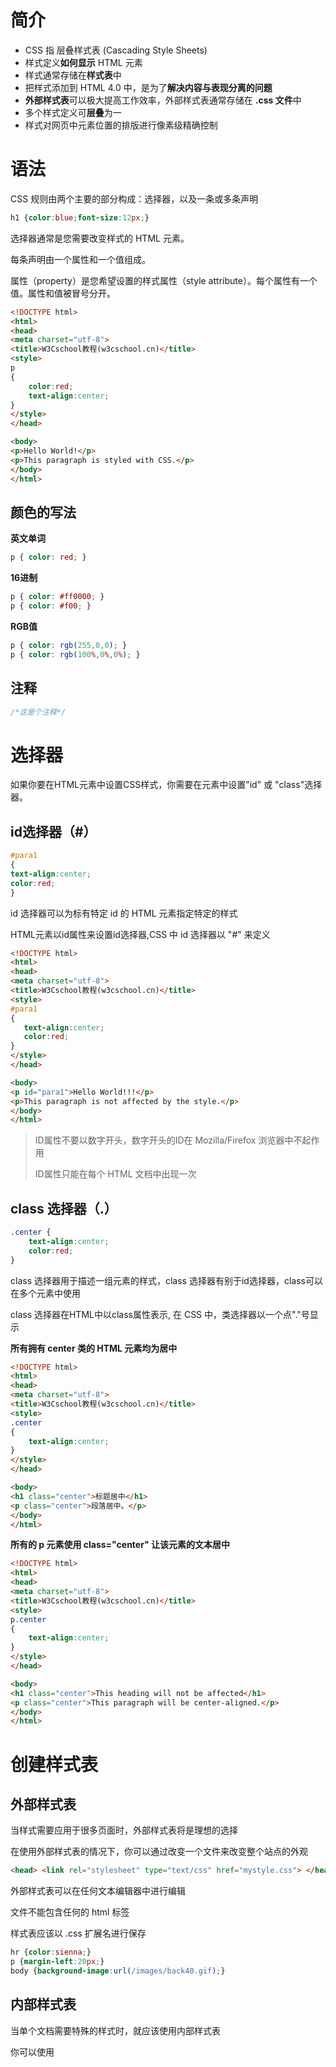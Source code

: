 # 简介

* CSS 指 层叠样式表 (Cascading Style Sheets)
* 样式定义**如何显示** HTML 元素
* 样式通常存储在**样式表**中
* 把样式添加到 HTML 4.0 中，是为了**解决内容与表现分离的问题**
* **外部样式表**可以极大提高工作效率，外部样式表通常存储在 **.css 文件**中
* 多个样式定义可**层叠**为一
* 样式对网页中元素位置的排版进行像素级精确控制

# 语法

CSS 规则由两个主要的部分构成：选择器，以及一条或多条声明

```css
h1 {color:blue;font-size:12px;}
```

选择器通常是您需要改变样式的 HTML 元素。

每条声明由一个属性和一个值组成。

属性（property）是您希望设置的样式属性（style attribute）。每个属性有一个值。属性和值被冒号分开。

```html
<!DOCTYPE html>
<html>
<head>
<meta charset="utf-8"> 
<title>W3Cschool教程(w3cschool.cn)</title> 
<style>
p
{
	color:red;
	text-align:center;
} 
</style>
</head>

<body>
<p>Hello World!</p>
<p>This paragraph is styled with CSS.</p>
</body>
</html>
```

## 颜色的写法

**英文单词**

```css
p { color: red; }
```

**16进制**

 ```css
p { color: #ff0000; }
p { color: #f00; }
 ```

**RGB值**

```css
p { color: rgb(255,0,0); } 
p { color: rgb(100%,0%,0%); }
```

## 注释

```css
/*这是个注释*/
```

# 选择器

如果你要在HTML元素中设置CSS样式，你需要在元素中设置"id" 或 "class"选择器。

## id选择器（#）

```css
#para1
{
text-align:center;
color:red;
}
```

id 选择器可以为标有特定 id 的 HTML 元素指定特定的样式

HTML元素以id属性来设置id选择器,CSS 中 id 选择器以 "#" 来定义

 ```html
<!DOCTYPE html>
<html>
<head>
<meta charset="utf-8"> 
<title>W3Cschool教程(w3cschool.cn)</title> 
<style>
#para1
{
	text-align:center;
	color:red;
} 
</style>
</head>

<body>
<p id="para1">Hello World!!!</p>
<p>This paragraph is not affected by the style.</p>
</body>
</html>
 ```

> ID属性不要以数字开头，数字开头的ID在 Mozilla/Firefox 浏览器中不起作用
>
> ID属性只能在每个 HTML 文档中出现一次

## class 选择器（.）

```css
.center {
    text-align:center;
    color:red;
}
```

class 选择器用于描述一组元素的样式，class 选择器有别于id选择器，class可以在多个元素中使用

class 选择器在HTML中以class属性表示, 在 CSS 中，类选择器以一个点"."号显示

**所有拥有 center 类的 HTML 元素均为居中**

```html
<!DOCTYPE html>
<html>
<head>
<meta charset="utf-8"> 
<title>W3Cschool教程(w3cschool.cn)</title> 
<style>
.center
{
	text-align:center;
}
</style>
</head>

<body>
<h1 class="center">标题居中</h1>
<p class="center">段落居中。</p> 
</body>
</html>
```

**所有的 p 元素使用 class="center" 让该元素的文本居中**

```html
<!DOCTYPE html>
<html>
<head>
<meta charset="utf-8"> 
<title>W3Cschool教程(w3cschool.cn)</title> 
<style>
p.center
{
	text-align:center;
}
</style>
</head>

<body>
<h1 class="center">This heading will not be affected</h1>
<p class="center">This paragraph will be center-aligned.</p> 
</body>
</html>
```

# 创建样式表

## 外部样式表

当样式需要应用于很多页面时，外部样式表将是理想的选择

在使用外部样式表的情况下，你可以通过改变一个文件来改变整个站点的外观

```html
<head> <link rel="stylesheet" type="text/css" href="mystyle.css"> </head>
```

外部样式表可以在任何文本编辑器中进行编辑

文件不能包含任何的 html 标签

样式表应该以 .css 扩展名进行保存

```css
hr {color:sienna;}           
p {margin-left:20px;}            
body {background-image:url(/images/back40.gif);} 
```

## 内部样式表

当单个文档需要特殊的样式时，就应该使用内部样式表

你可以使用 <style> 标签在文档头部定义内部样式表

```html
<head>
<style>
hr {color:sienna;}
p {margin-left:20px;}
body {background-image:url("images/back40.gif");}
</style>
</head>
```

## 内联样式

由于要将表现和内容混杂在一起，内联样式会损失掉样式表的许多优势，请慎用这种方法

例如当样式仅需要在一个元素上应用一次时，要使用内联样式，你需要在相关的标签内使用样式（style）属性，Style 属性可以包含任何 CSS 属性

```html
<p style="color:sienna;margin-left:20px">这是一个段落。</p>
```

# 背景（Backgrounds）

背景属性用于定义HTML元素的背景

- background-color 背景颜色
- background-image 背景图像
- background-repeat 设置背景图像是否及如何重复
- background-attachment 背景图像是否固定或者随着页面的其余部分滚动
- background-position 设置背景图像的起始位置

## 背景颜色（background-color）

background-color 属性定义了元素的背景颜色

```css
h1 {background-color:#6495ed;} 
p {background-color:#e0ffff;} 
div {background-color:#b0c4de;}
```

可以为所有元素设置背景色，包括 body 一直到 em 和 a 等行内元素

background-color 不能继承，其默认值是 transparent。如果一个元素没有指定背景色，那么背景就是透明的，这样其父元素的背景才可见

## 背景图像（backgrond-image）

background-image 属性描述了元素的背景图像

默认情况下，背景图像进行平铺重复显示，以覆盖整个元素实体

```css
body 
{
	background-image:url('http://img.w3cschool.cn/attachments/knowledge/201611/31824.png');
	background-color:#cccccc;
}
```

### 定位

```css
body 
{ 
background-image:url('img_tree.png'); 
background-repeat:no-repeat; 
background-position:right top; 
}
```

#### 关键字

| 单一关键字 | 等价的关键字                   |
| ---------- | ------------------------------ |
| center     | center center                  |
| top        | top center 或 center top       |
| bottom     | bottom center 或 center bottom |
| right      | right center 或 center right   |
| left       | left center 或 center left     |

#### 百分数值

```css
body        
  {        
   background-image:url('img_tree.png');        
   background-repeat:no-repeat;        
  background-position:66% 33%;        
}
```

#### 长度值

```css
body       
  {       
   background-image:url('img_tree.png');        
   background-repeat:no-repeat;        
  background-position:50px 100px;        
  }
```

### 重复模式

| 值        | 说明                                         |
| --------- | -------------------------------------------- |
| repeat    | 背景图像将向垂直和水平方向重复。这是默认     |
| repeat-x  | 只有水平位置会重复背景图像                   |
| repeat-y  | 只有垂直位置会重复背景图像                   |
| no-repeat | background-image不会重复                     |
| inherit   | 指定background-repea属性设置应该从父元素继承 |

## 简写属性

```css
body {background:#ffffff url('img_tree.png') no-repeat right top;}
```

#  文本（Text）

## 颜色（color）

颜色属性被用来设置文字的颜色

```html
<!DOCTYPE html>
<html>
<head>
<meta charset="utf-8"> 
<title>W3Cschool教程(w3cschool.cn)</title> 
<style>
body {color:red;}
h1 {color:#00ff00;}
p.ex {color:rgb(0,0,255);}
</style>
</head>

<body>
<h1>This is heading 1</h1>
<p>This is an ordinary paragraph. Notice that this text is red. The default text-color for a page is defined in the body selector.</p>
<p class="ex">This is a paragraph with class="ex". This text is blue.</p>
</body>
</html>
```

## 对齐方式（text-align）

文本排列属性是用来设置文本的水平对齐方式

文本可居中或对齐到左或右,两端对齐

当text-align设置为"justify"，每一行被展开为宽度相等，左，右外边距是对齐（如杂志和报纸）

```html
<!DOCTYPE html>
<html>
<head>
<meta charset="utf-8"> 
<title>W3Cschool教程(w3cschool.cn)</title> 
<style>
h1{text-align:center}
p.date{text-align:right}
p.main{text-align:justify}
</style>
</head>

<body>
<h1>CSS text-align 实例</h1>
<p class="date">2015 年 3 月 14 号</p>
<p class="main">“当我年轻的时候，我梦想改变这个世界;当我成熟以后，我发现我不能够改变这个世界，我将目光缩短了些，决定只改变我的国家;当我进入暮年以后，我发现我不能够改变我们的国家，我的最后愿望仅仅是改变一下我的家庭，但是，这也不可能。当我现在躺在床上，行将就木时，我突然意识到：如果一开始我仅仅去改变我自己，然后，我可能改变我的家庭;在家人的帮助和鼓励下，我可能为国家做一些事情;然后，谁知道呢?我甚至可能改变这个世界。”</p>
<p><b>注意：</b> 重置浏览器窗口大小查看 "justify" 是如何工作的。</p>
</body>

</html>
```

## 修饰（text-decoration）

text-decoration 属性用来设置或删除文本的装饰

从设计的角度看 text-decoration属性主要是用来删除链接的下划线

```html
<!DOCTYPE html>
<html>
<head>
<meta charset="utf-8"> 
<title>W3Cschool教程(w3cschool.cn)</title> 
<style>
h1 {text-decoration:overline;}
h2 {text-decoration:line-through;}
h3 {text-decoration:underline;}
a {text-decoration:none;}
</style>
</head>

<body>
<h1>This is heading 1</h1>
<h2>This is heading 2</h2>
<h3>This is heading 3</h3>
<p>Link to: <a href="http://www.w3cschool.cn">w3cschool.cn</a></p>
</body>

</html>
```

## 转换（text-transform）

文本转换属性是用来指定在一个文本中的大写和小写字母

可用于所有字句变成大写或小写字母，或每个单词的首字母大写

```html
<!DOCTYPE html>
<html>
<head>
<meta charset="utf-8"> 
<title>W3Cschool教程(w3cschool.cn)</title> 
<style>
p.uppercase {text-transform:uppercase;}
p.lowercase {text-transform:lowercase;}
p.capitalize {text-transform:capitalize;}
</style>
</head>

<body>
<p class="uppercase">This is some text.</p>
<p class="lowercase">This is some text.</p>
<p class="capitalize">This is some text.</p>
</body>
</html>
```

## 缩进（text-indent）

文本缩进属性是用来指定文本的第一行的缩进

```html
<!DOCTYPE html>
<html>
<head>
<meta charset="utf-8"> 
<title>W3Cschool教程(w3cschool.cn)</title> 
<style>
p {text-indent:50px;}
</style>
</head>
<body>

<p>In my younger and more vulnerable years my father gave me some advice that I've been turning over in my mind ever since. 'Whenever you feel like criticizing anyone,' he told me, 'just remember that all the people in this world haven't had the advantages that you've had.'</p>

</body>
</html>
```

## 间隔（word-spacing）

word-spacing 属性可以改变字（单词）之间的标准间隔。其默认值 normal 与设置值为 0 是一样的

```html
<!DOCTYPE html>
<html>
<head>
<meta charset="utf-8"> 
<title>W3Cschool教程(w3cschool.cn)</title> 
<style>
p
{ 
	word-spacing:30px;
}
</style>
</head>
<body>

<p>
This is some text. This is some text.
</p>

</body>
</html>
```

## 所有css文本属性

| 属性                                                         | 描述                     |
| ------------------------------------------------------------ | ------------------------ |
| [color](https://www.w3cschool.cn/cssref/pr-text-color.html)  | 设置文本颜色             |
| [direction](https://www.w3cschool.cn/cssref/pr-text-direction.html) | 设置文本方向             |
| [letter-spacing](https://www.w3cschool.cn/cssref/pr-text-letter-spacing.html) | 设置字符间距             |
| [line-height](https://www.w3cschool.cn/cssref/pr-dim-line-height.html) | 设置行高                 |
| [text-align](https://www.w3cschool.cn/cssref/pr-text-text-align.html) | 对齐元素中的文本         |
| [text-decoration](https://www.w3cschool.cn/cssref/pr-text-text-decoration.html) | 向文本添加修饰           |
| [text-indent](https://www.w3cschool.cn/cssref/pr-text-text-indent.html) | 缩进元素中文本的首行     |
| [text-shadow](https://www.w3cschool.cn/cssref/css3-pr-text-shadow.html) | 设置文本阴影             |
| [text-transform](https://www.w3cschool.cn/cssref/pr-text-text-transform.html) | 控制元素中的字母         |
| [unicode-bidi](https://www.w3cschool.cn/cssref/pr-text-unicode-bidi.html) | 设置或返回文本是否被重写 |
| [vertical-align](https://www.w3cschool.cn/cssref/pr-pos-vertical-align.html) | 设置元素的垂直对齐       |
| [white-space](https://www.w3cschool.cn/cssref/pr-text-white-space.html) | 设置元素中空白的处理方式 |
| [word-spacing](https://www.w3cschool.cn/cssref/pr-text-word-spacing.html) | 设置字间距               |

# 字体（fonts）

CSS字体属性定义字体，加粗，大小，文字样式

## 字型

在CSS中，有两种类型的字体系列名称：

- **通用字体系列** - 拥有相似外观的字体系统组合（如 "Serif" 或 "Monospace"）
- **特定字体系列** - 一个特定的字体系列（如 "Times" 或 "Courier"）

## 字体系列（font-family）

font-family 属性设置文本的字体系列

font-family 属性应该设置几个字体名称作为一种"后备"机制，如果浏览器不支持第一种字体，他将尝试下一种字体

如果字体系列的名称超过一个字，它必须用引号，如Font Family："宋体"

```html
<!DOCTYPE html>
<html>
<head>
<meta charset="utf-8"> 
<title>W3Cschool教程(w3cschool.cn)</title>
<style>
p.serif{font-family:"Times New Roman",Times,serif;}
p.sansserif{font-family:Arial,Helvetica,sans-serif;}
</style>
</head>

<body>
<h1>CSS font-family</h1>
<p class="serif">这一段的字体是 Times New Roman 。</p>
<p class="sansserif">这一段的字体是 Arial 。</p>

</body>
</html>
```

## 样式（font-style）

主要是用于指定斜体文字的字体样式属性

这个属性有三个值：

- 正常 - 正常显示文本
- 斜体 - 以斜体字显示的文字
- 倾斜的文字 - 文字向一边倾斜（和斜体非常类似，但不太支持）

```html
<!DOCTYPE html>
<html>
<head>
<meta charset="utf-8"> 
<title>W3Cschool教程(w3cschool.cn)</title>
<style>
p.normal {font-style:normal;}
p.italic {font-style:italic;}
p.oblique {font-style:oblique;}
</style>
</head>

<body>
<p class="normal">This is a paragraph, normal.</p>
<p class="italic">This is a paragraph, italic.</p>
<p class="oblique">This is a paragraph, oblique.</p>
</body>

</html>
```

## 字体大小（font-size）

font-size 属性设置文本的大小

绝对大小：

- 设置一个指定大小的文本
- 不允许用户在所有浏览器中改变文本大小
- 确定了输出的物理尺寸时绝对大小很有用

相对大小：

- 相对于周围的元素来设置大小
- 允许用户在浏览器中改变文字大小

### 设置字体大小像素

```css
h1 {font-size:40px;} 
h2 {font-size:30px;} 
p {font-size:14px;}
```

### 用em设置字体大小

为了避免Internet Explorer 中无法调整文本的问题，许多开发者使用 em 单位代替像素

1em和当前字体大小相等。在浏览器中默认的文字大小是16px

```css
h1 {font-size:2.5em;} /* 40px/16=2.5em */ 
h2 {font-size:1.875em;} /* 30px/16=1.875em */ 
p {font-size:0.875em;} /* 14px/16=0.875em */
```

### 使用百分比和em组合

在所有浏览器的解决方案中，设置 <body>元素的默认字体大小的是百分比

```css
body {font-size:100%;} 
h1 {font-size:2.5em;} 
h2 {font-size:1.875em;} 
p {font-size:0.875em;}
```

## 所有css字体属性

| Property                                                     | 描述                               |
| ------------------------------------------------------------ | ---------------------------------- |
| [font](https://www.w3cschool.cn/cssref/pr-font-font.html)    | 在一个声明中设置所有的字体属性     |
| [font-family](https://www.w3cschool.cn/cssref/pr-font-font-family.html) | 指定文本的字体系列                 |
| [font-size](https://www.w3cschool.cn/cssref/pr-font-font-size.html) | 指定文本的字体大小                 |
| [font-style](https://www.w3cschool.cn/cssref/pr-font-font-style.html) | 指定文本的字体样式                 |
| [font-variant](https://www.w3cschool.cn/cssref/pr-font-font-variant.html) | 以小型大写字体或者正常字体显示文本 |
| [font-weight](https://www.w3cschool.cn/cssref/pr-font-weight.html) | 指定字体的粗细。                   |

# 链接（link）

## 链接样式

链接的样式，可以用任何CSS属性（如颜色，字体，背景等）

特别的链接，可以有不同的样式，这取决于他们是什么状态

这四个链接状态是：

- a:link - 正常，未访问过的链接
- a:visited - 用户已访问过的链接
- a:hover - 当用户鼠标放在链接上时
- a:active - 链接被点击的那一刻

```html
<!DOCTYPE html>
<html>
<head>
<meta charset="utf-8"> 
<title>W3Cschool教程(w3cschool.cn)</title> 
<style>
a:link {color:#FF0000;}    /* unvisited link */
a:visited {color:#00FF00;} /* visited link */
a:hover {color:#FF00FF;}   /* mouse over link */
a:active {color:#0000FF;}  /* selected link */
</style>
</head>

<body>
<p><b><a href="/css/" target="_blank">这是一个链接</a></b></p>
<p><b>注意：</b> a:hover 必须在 a:link 和 a:visited 之后，需要严格按顺序才能看到效果。</p>
<p><b>注意：</b> a:active 必须在 a:hover 之后。</p>
</body>
</html>
```

## 文本修饰（text-decoration）

```css
a:link {text-decoration:none;} 
a:visited {text-decoration:none;} 
a:hover {text-decoration:underline;} 
a:active {text-decoration:underline;}
```

##  背景颜色

背景颜色属性指定链接背景色

```css
a:link {background-color:#B2FF99;} 
a:visited {background-color:#FFFF85;} 
a:hover {background-color:#FF704D;} 
a:active {background-color:#FF704D;}
```

# 列表样式

CSS列表属性作用如下：

- 设置不同的列表项标记为有序列表（数字或字母）
- 设置不同的列表项标记为无序列表 （小黑点、小方框等）
- 设置列表项标记为图像

## 列表项标记（list-style-type）

```html
<!DOCTYPE html>
<html>
<head>
<meta charset="utf-8"> 
<title>W3Cschool教程(w3cschool.cn)</title> 
<style>
ul.a {list-style-type:circle;}
ul.b {list-style-type:square;}
ol.c {list-style-type:upper-roman;}
ol.d {list-style-type:lower-alpha;}
</style>
</head>

<body>
<p>无序列表实例:</p>

<ul class="a">
  <li>Coffee</li>
  <li>Tea</li>
  <li>Coca Cola</li>
</ul>

<ul class="b">
  <li>Coffee</li>
  <li>Tea</li>
  <li>Coca Cola</li>
</ul>

<p>有序列表实例:</p>

<ol class="c">
  <li>Coffee</li>
  <li>Tea</li>
  <li>Coca Cola</li>
</ol>

<ol class="d">
  <li>Coffee</li>
  <li>Tea</li>
  <li>Coca Cola</li>
</ol>

</body>
</html>
```

下列是对list-style-type属性的常见属性值的描述：

- none：不使用项目符号
- disc：实心圆
- circle：空心圆
- square：实心方块
- demical：阿拉伯数字 
- lower-alpha：小写英文字母 
- upper-alpha：大写英文字母 
- lower-roman：小写罗马数字 
- upper-roman：大写罗马数字

## 列表项标记的图像

要指定列表项标记的图像，使用列表样式图像属性：

```css
ul
{
list-style-image: url('sqpurple.gif');
}
```

## 缩写

在单个属性中可以指定所有的列表属性，这就是所谓的缩写属性

```css
ul
{
list-style: square url("sqpurple.gif");
}
```

如果使用缩写属性值的顺序是：

- list-style-type
- list-style-position 
- list-style-image

## 所有css列表属性

| 属性                                                         | 描述                                               |
| ------------------------------------------------------------ | -------------------------------------------------- |
| [list-style](https://www.w3cschool.cn/cssref/pr-list-style.html) | 简写属性。用于把所有用于列表的属性设置于一个声明中 |
| [list-style-image](https://www.w3cschool.cn/cssref/pr-list-style-image.html) | 将图象设置为列表项标志。                           |
| [list-style-position](https://www.w3cschool.cn/cssref/pr-list-style-position.html) | 设置列表中列表项标志的位置。                       |
| [list-style-type](https://www.w3cschool.cn/cssref/pr-list-style-type.html) | 设置列表项标志的类型。                             |

# 表格（table）

使用css提升html表格的外关

## 边框（border）

```css
table, th, td 
{ 
border: 1px solid black; 
}
```

在上面的例子中的表格有双边框。这是因为表和th/ td元素有独立的边界

为了显示一个表的单个边框，使用 border-collapse属性

## 折叠边框（border-collapse）

```css
table 
{ 
border-collapse:collapse; 
} 
table,th, td 
{ 
border: 1px solid black; 
}
```

## 宽度和高度（width，height）

 ```css
table 
{ 
width:100%; 
} 
th 
{ 
height:50px; 
}
 ```

## 文字对齐（text-align，vertical-align）

表格中的文本对齐和垂直对齐属性

text-align属性设置水平对齐方式，像左，右，或中心：

```css
td 
{ 
text-align:right; 
}
```

垂直对齐属性设置垂直对齐，比如顶部，底部或中间：

```css
td 
{ 
height:50px; 
vertical-align:bottom; 
}
```

## 填充

如果在表的内容中控制空格之间的边框，应使用td和th元素的填充属性

 ```css
td 
{ 
padding:15px; 
}
 ```

## 颜色

下面的例子指定边框的颜色，和th元素的文本和背景颜色

 ```css
table, td, th 
{ 
border:1px solid green; 
} 
th 
{ 
background-color:green; 
color:white; 
}
 ```

# 盒子模型

CSS盒模型本质上是一个盒子，封装周围的HTML元素，它包括：边距，边框，填充，和实际内容

![](https://www.w3cschool.cn/statics/images/course/box-model.gif)

不同部分的说明：

- **Margin（外边距）** - 清除边框区域。Margin没有背景颜色，它是完全透明
- **Border（边框）** - 边框周围的填充和内容。边框是受到盒子的背景颜色影响
- **Padding（内边距）** - 清除内容周围的区域。会受到框中填充的背景颜色影响
- **Content（内容）** - 盒子的内容，显示文本和图像

在盒模型中，外边距可以是负值，而且在很多情况下都要使用负值的外边距

# 边框（border）

CSS 边框 (border) 可以是围绕元素内容和内边距的一条或多条线，对于这些线条，您可以自定义它们的样式、宽度以及颜色

## 样式（border-style）

```html
<!DOCTYPE html>
<html>
<head>
<meta charset="utf-8"> 
<title>W3Cschool教程(w3cschool.cn)</title> 
<style>
//默认无边框
p.none {border-style:none;}
//定义一个点线框
p.dotted {border-style:dotted;}
//定义一个虚线框
p.dashed {border-style:dashed;}
//定义实线边界
p.solid {border-style:solid;}
//定义两个边界。 两个边界的宽度和border-width的值相同
p.double {border-style:double;}
//定义3D沟槽边界。效果取决于边界的颜色值
p.groove {border-style:groove;}
//定义3D脊边界。效果取决于边界的颜色值
p.ridge {border-style:ridge;}
//定义一个3D的嵌入边框。效果取决于边界的颜色值
p.inset {border-style:inset;}
//定义一个3D突出边框。 效果取决于边界的颜色值
p.outset {border-style:outset;}
//隐藏边框
p.hidden {border-style:hidden;}
</style>
</head>

<body>
<p class="none">No border.</p>
<p class="dotted">A dotted border.</p>
<p class="dashed">A dashed border.</p>
<p class="solid">A solid border.</p>
<p class="double">A double border.</p>
<p class="groove">A groove border.</p>
<p class="ridge">A ridge border.</p>
<p class="inset">An inset border.</p>
<p class="outset">An outset border.</p>
<p class="hidden">A hidden border.</p>
</body>

</html>
```

## 宽度（border-width）

为边框指定宽度有两种方法：可以指定长度值，比如 2px 或 0.1em；或者使用 3 个关键字之一，它们分别是 thin 、medium（默认值） 和 thick

## 颜色（border-color）

border-color属性用于设置边框的颜色，它一次可以接受最多 4 个颜色值

您还可以设置边框的颜色为"transparent"

border-color单独使用是不起作用的，必须得先使用border-style来设置边框样式

## 单独设置各边的样式

```css
p 
{ 
border-top-style:dotted; 
border-right-style:solid; 
border-bottom-style:dotted; 
border-left-style:solid; 
}
```

## css边框全部属性

| 属性                                                         | 描述                                                         |
| ------------------------------------------------------------ | ------------------------------------------------------------ |
| [border](https://www.w3cschool.cn/cssref/pr-border.html)     | 简写属性，用于把针对四个边的属性设置在一个声明。             |
| [border-style](https://www.w3cschool.cn/cssref/pr-border-style.html) | 用于设置元素所有边框的样式，或者单独地为各边设置边框样式。   |
| [border-width](https://www.w3cschool.cn/cssref/pr-border-width.html) | 简写属性，用于为元素的所有边框设置宽度，或者单独地为各边边框设置宽度。 |
| [border-color](https://www.w3cschool.cn/cssref/pr-border-color.html) | 简写属性，设置元素的所有边框中可见部分的颜色，或为 4 个边分别设置颜色。 |
| [border-bottom](https://www.w3cschool.cn/cssref/pr-border-bottom.html) | 简写属性，用于把下边框的所有属性设置到一个声明中。           |
| [border-bottom-color](https://www.w3cschool.cn/cssref/pr-border-bottom-color.html) | 设置元素的下边框的颜色。                                     |
| [border-bottom-style](https://www.w3cschool.cn/cssref/pr-border-bottom-style.html) | 设置元素的下边框的样式。                                     |
| [border-bottom-width](https://www.w3cschool.cn/cssref/pr-border-bottom-width.html) | 设置元素的下边框的宽度。                                     |
| [border-left](https://www.w3cschool.cn/cssref/pr-border-left.html) | 简写属性，用于把左边框的所有属性设置到一个声明中。           |
| [border-left-color](https://www.w3cschool.cn/cssref/pr-border-left-color.html) | 设置元素的左边框的颜色。                                     |
| [border-left-style](https://www.w3cschool.cn/cssref/pr-border-left-style.html) | 设置元素的左边框的样式。                                     |
| [border-left-width](https://www.w3cschool.cn/cssref/pr-border-left-width.html) | 设置元素的左边框的宽度。                                     |
| [border-right](https://www.w3cschool.cn/cssref/pr-border-right.html) | 简写属性，用于把右边框的所有属性设置到一个声明中。           |
| [border-right-color](https://www.w3cschool.cn/cssref/pr-border-right-color.html) | 设置元素的右边框的颜色。                                     |
| [border-right-style](https://www.w3cschool.cn/cssref/pr-border-right-style.html) | 设置元素的右边框的样式。                                     |
| [border-right-width](https://www.w3cschool.cn/cssref/pr-border-right-width.html) | 设置元素的右边框的宽度。                                     |
| [border-top](https://www.w3cschool.cn/cssref/pr-border-top.html) | 简写属性，用于把上边框的所有属性设置到一个声明中。           |
| [border-top-color](https://www.w3cschool.cn/cssref/pr-border-top-color.html) | 设置元素的上边框的颜色。                                     |
| [border-top-style](https://www.w3cschool.cn/cssref/pr-border-top-style.html) | 设置元素的上边框的样式。                                     |
| [border-top-width](https://www.w3cschool.cn/cssref/pr-border-top-width.html) | 设置元素的上边框的宽度。                                     |

# 轮廓（outline）

轮廓（outline）是绘制于元素周围的一条线，位于边框边缘的外围，可起到突出元素的作用

轮廓（outline）属性指定了样式，颜色和外边框的宽度

轮廓（outline）属性的位置让它不像边框那样参与到文档流中，因此轮廓出现或消失时不会影响文档流，即不会导致文档的重新显示

![](https://www.w3cschool.cn/statics/images/course/box_outline.gif)

## 轮廓属性

| 属性                                                         | 说明                             | 值                                                       | CSS  |
| ------------------------------------------------------------ | -------------------------------- | -------------------------------------------------------- | ---- |
| [outline](https://www.w3cschool.cn/cssref/pr-outline.html)   | 在一个声明中设置所有的外边框属性 | *outline-coloroutline-styleoutline-width*inherit         | 2    |
| [outline-color](https://www.w3cschool.cn/cssref/pr-outline-color.html) | 设置外边框的颜色                 | *color-namehex-numberrgb-number*invertinherit            | 2    |
| [outline-style](https://www.w3cschool.cn/cssref/pr-outline-style.html) | 设置外边框的样式                 | nonedotteddashedsoliddoublegrooveridgeinsetoutsetinherit | 2    |
| [outline-width](https://www.w3cschool.cn/cssref/pr-outline-width.html) | 设置外边框的宽度                 | thinmediumthick*length*inherit                           |      |

# 外边距（margin）

CSS Margin(外边距)属性定义元素周围的空间

CSS Margin属性接受任何长度单位、百分数值甚至负值

margin可以单独改变元素的上，下，左，右边距。也可以一次改变所有的属性

| 值       | 说明                                       |
| -------- | ------------------------------------------ |
| auto     | 设置浏览器边距。这样做的结果会依赖于浏览器 |
| *length* | 定义一个固定的margin（使用像素，pt，em等） |
| *%*      | 定义一个使用百分比的边距                   |

# 内边距（padding）

CSS Padding（填充）属性定义元素边框与元素内容之间的空间

## 可能的值

| 值     | 说明                                |
| ------ | ----------------------------------- |
| length | 定义一个固定的填充(像素, pt, em,等) |
| %      | 使用百分比值定义一个填充            |

CSS padding 属性可以使用长度值或百分比值，但与 margin 属性不同，它不允许使用负值

## 内边距的百分比数值

CSS padding 属性的百分比数值是相对于其父元素的 width 计算的，如果改变了父元素的 width，则它们也会改变

```css
p {padding: 20%;}
```

**注意：**上下内边距与左右内边距一致，即上下内边距的百分数会相对于父元素宽度设置，而不是相对于高度

## 填充所有属性

| 属性                                                         | 说明                                       |
| ------------------------------------------------------------ | ------------------------------------------ |
| [padding](https://www.w3cschool.cn/cssref/pr-padding.html)   | 使用缩写属性设置在一个声明中的所有填充属性 |
| [padding-bottom](https://www.w3cschool.cn/cssref/pr-padding-bottom.html) | 设置元素的底部填充                         |
| [padding-left](https://www.w3cschool.cn/cssref/pr-padding-left.html) | 设置元素的左部填充                         |
| [padding-right](https://www.w3cschool.cn/cssref/pr-padding-right.html) | 设置元素的右部填充                         |
| [padding-top](https://www.w3cschool.cn/cssref/pr-padding-top.html) | 设置元素的顶部填充                         |

# 分组和嵌套选择器

CSS 分组可以将具有相同样式的选择器进行分组，减少代码量

CSS 嵌套适用于选择器内部的选择器的样式

## 分组选择器（grouping selectors）

在样式表中有很多具有相同样式的元素

```css
h1
{
color:green;
}
h2
{
color:green;
}
p
{
color:green;
}
```

为了尽量减少代码，你可以使用分组选择器

每个选择器用逗号分隔

```css
h1,h2,p 
{ 
color:green; 
}
```

## 嵌套选择器

它可能适用于选择器内部的选择器的样式

```html
<!DOCTYPE html>
<html>
<head>
<meta charset="utf-8"> 
<title>W3Cschool教程(w3cschool.cn)</title> 
<style>
p
{
	color:blue;
	text-align:center;
}
.marked
{
	background-color:red;
}
.marked p
{
	color:white;
}
</style>
</head>

<body>
<p>This paragraph has blue text, and is center aligned.</p>
<div class="marked">
<p>This paragraph has not blue text.</p>
</div>
<p>p elements inside a "marked" classed element keeps the alignment style, but has a different text color.</p>
</body>
</html>
```

# 尺寸（dimension）

CSS 尺寸 (Dimension) 属性允许你控制元素的高度和宽度。同样，它允许你增加行间距

| 属性                                                         | 描述                 |
| ------------------------------------------------------------ | -------------------- |
| [height](https://www.w3cschool.cn/cssref/pr-dim-height.html) | 设置元素的高度。     |
| [line-height](https://www.w3cschool.cn/cssref/pr-dim-line-height.html) | 设置行高。           |
| [max-height](https://www.w3cschool.cn/cssref/pr-dim-max-height.html) | 设置元素的最大高度。 |
| [max-width](https://www.w3cschool.cn/cssref/pr-dim-max-width.html) | 设置元素的最大宽度。 |
| [min-height](https://www.w3cschool.cn/cssref/pr-dim-min-height.html) | 设置元素的最小高度。 |
| [min-width](https://www.w3cschool.cn/cssref/pr-dim-min-width.html) | 设置元素的最小宽度。 |
| [width](https://www.w3cschool.cn/cssref/pr-dim-width.html)   | 设置元素的宽度。     |

# 显示（display）和可见性（visibility）

display 属性和 visibility属性都可以用来隐藏某个元素，但是这两个属性有不同的定义

## 隐藏元素 display：none或visibility：hidden

隐藏一个元素可以通过把display属性设置为"none"，或把visibility属性设置为"hidden"

visibility:hidden可以隐藏某个元素，但隐藏的元素仍需占用与未隐藏之前一样的空间。也就是说，该元素虽然被隐藏了，但仍然会影响布局

```css
h1.hidden {visibility:hidden;}
```

display:none可以隐藏某个元素，且隐藏的元素不会占用任何空间。也就是说，该元素不但被隐藏了，而且该元素原本占用的空间也会从页面布局中消失

```css
h1.hidden {display:none;}
```

# 定位（positioning）

CSS定位属性允许你为一个元素定位。它也可以将一个元素放在另一个元素后面，并指定一个元素的内容太大时，应该发生什么

元素可以使用的顶部，底部，左侧和右侧属性定位。然而，这些属性无法工作，除非是先设定position属性。他们也有不同的工作方式，这取决于定位方法

## static 定位

HTML元素的默认值，即没有定位，元素出现在正常的流中

静态定位的元素不会受到top, bottom, left, right影响

## fixed 定位

元素的位置相对于浏览器窗口是固定位置

即使窗口是滚动的它也不会移动

```css
p.pos_fixed 
{ 
position:fixed; 
top:30px; 
right:5px; 
}
```

## relative 定位

相对定位元素的定位是相对其正常位置

```css
h2.pos_left 
{ 
position:relative; 
left:-20px; 
} 
h2.pos_right 
{ 
position:relative; 
left:20px; 
}
```

相对定位元素经常被用来作为绝对定位元素的容器块

## absolute 定位

绝对定位的元素的位置相对于最近的已定位父元素，如果元素没有已定位的父元素，那么它的位置相对于<html>

```css
h2 
{ 
position:absolute; 
left:100px; 
top:150px; 
}
```

## 重叠的元素

元素的定位与文档流无关，所以它们可以覆盖页面上的其它元素

z-index属性指定了一个元素的堆叠顺序（哪个元素应该放在前面，或后面）

一个元素可以有正数或负数的堆叠顺序

```css
img 
{ 
position:absolute; 
left:0px; 
top:0px; 
z-index:-1; 
}
```

## 定位所有属性

| 属性                                                         | 说明                                                         | 值                                                           | CSS  |
| ------------------------------------------------------------ | ------------------------------------------------------------ | ------------------------------------------------------------ | ---- |
| [bottom](https://www.w3cschool.cn/cssref/pr-pos-bottom.html) | 定义了定位元素下外边距边界与其包含块下边界之间的偏移。       | auto *length%*inherit                                        | 2    |
| [clip](https://www.w3cschool.cn/cssref/pr-pos-clip.html)     | 剪辑一个绝对定位的元素                                       | *shape*auto inherit                                          | 2    |
| [cursor](https://www.w3cschool.cn/cssref/pr-class-cursor.html) | 显示光标移动到指定的类型                                     | *url*auto crosshair default pointer move e-resize ne-resize nw-resize n-resize se-resize sw-resize s-resize w-resize text wait help | 2    |
| [left](https://www.w3cschool.cn/cssref/pr-pos-left.html)     | 定义了定位元素左外边距边界与其包含块左边界之间的偏移。       | auto *length%*inherit                                        | 2    |
| [overflow](https://www.w3cschool.cn/cssref/pr-pos-overflow.html) | 设置当元素的内容溢出其区域时发生的事情。                     | auto hidden scroll visible inherit                           | 2    |
| [position](https://www.w3cschool.cn/cssref/pr-class-position.html) | 指定元素的定位类型                                           | absolute fixed relative static inherit                       | 2    |
| [right](https://www.w3cschool.cn/cssref/pr-pos-right.html)   | 定义了定位元素右外边距边界与其包含块右边界之间的偏移。       | auto *length%*inherit                                        | 2    |
| [top](https://www.w3cschool.cn/cssref/pr-pos-top.html)       | 定义了一个定位元素的上外边距边界与其包含块上边界之间的偏移。 | auto *length%*inherit                                        | 2    |
| [z-index](https://www.w3cschool.cn/cssref/pr-pos-z-index.html) | 设置元素的堆叠顺序                                           | *number*auto inherit                                         | 2    |

# 浮动（float）

CSS 的 Float（浮动），会使元素向左或向右移动，其周围的元素也会重新排列

Float（浮动），往往是用于图像，但它在布局时一样非常有用

## 元素怎样浮动

元素的水平方向浮动，意味着元素只能左右移动而不能上下移动

浮动元素之后的元素将围绕它

浮动元素之前的元素将不会受到影响

```html
<!DOCTYPE html>
<html>
<head>
<meta charset="utf-8"> 
<title>W3Cschool(w3cschool.cn)</title>
<style>
img 
{
	float:left;
}
</style>
</head>

<body>
<p>在下面的段落中，我们添加了一个 <b>float:left</b> 的图片。导致图片将会浮动在段落的左边。</p>
<p>
<img src="/attachments/cover/cover_css.png" width="95" height="84" />
这是一些文本。这是一些文本。这是一些文本。
这是一些文本。这是一些文本。这是一些文本。
这是一些文本。这是一些文本。这是一些文本。
这是一些文本。这是一些文本。这是一些文本。
这是一些文本。这是一些文本。这是一些文本。
这是一些文本。这是一些文本。这是一些文本。
这是一些文本。这是一些文本。这是一些文本。
这是一些文本。这是一些文本。这是一些文本。
这是一些文本。这是一些文本。这是一些文本。
这是一些文本。这是一些文本。这是一些文本。
</p>
</body>

</html>
```

##  彼此相邻的浮动元素

如果你把几个浮动的元素放到一起，如果有空间的话，它们将彼此相邻

```html
<!DOCTYPE html>
<html>
<head>
<meta charset="utf-8"> 
<title>W3Cschool教程(w3cschool.cn)</title> 
<style>
.thumbnail 
{
	float:left;
	width:110px;
	height:90px;
	margin:5px;
}
</style>
</head>

<body>
<h3>图片库</h3>
<p>试着调整窗口,看看当图片没有足够的空间会发生什么。</p>
<img class="thumbnail" src="/statics/images/course/klematis_small.jpg" width="107" height="90">
<img class="thumbnail" src="/statics/images/course/klematis2_small.jpg" width="107" height="80">
<img class="thumbnail" src="/statics/images/course/klematis3_small.jpg" width="116" height="90">
<img class="thumbnail" src="/statics/images/course/klematis4_small.jpg" width="120" height="90">
<img class="thumbnail" src="/statics/images/course/klematis_small.jpg" width="107" height="90">
<img class="thumbnail" src="/statics/images/course/klematis2_small.jpg" width="107" height="80">
<img class="thumbnail" src="/statics/images/course/klematis3_small.jpg" width="116" height="90">
<img class="thumbnail" src="/statics/images/course/klematis4_small.jpg" width="120" height="90">
</body>
</html>
```

## 清除浮动（clear）

元素浮动之后，周围的元素会重新排列，为了避免这种情况，使用 clear 属性

clear 属性指定元素两侧不能出现浮动元素

```html
<!DOCTYPE html>
<html>
<head>
<meta charset="utf-8"> 
<title>W3Cschool教程(w3cschool.cn)</title> 
<style>
.thumbnail 
{
	float:left;
	width:110px;
	height:90px;
	margin:5px;
}
.text_line
{
	clear:both;
	margin-bottom:2px;
}
</style>
</head>

<body>
<h3>图片库</h3>
<p>试着调整窗口,看看当图片没有足够的空间会发生什么。.</p>
<img class="thumbnail" src="/statics/images/course/klematis_small.jpg" width="207" height="90">
<img class="thumbnail" src="/statics/images/course/klematis2_small.jpg" width="107" height="80">
<img class="thumbnail" src="/statics/images/course/klematis3_small.jpg" width="116" height="90">
<img class="thumbnail" src="/statics/images/course/klematis4_small.jpg" width="120" height="90">
<h3 class="text_line">第二行</h3>
<img class="thumbnail" src="/statics/images/course/klematis_small.jpg" width="107" height="90">
<img class="thumbnail" src="/statics/images/course/klematis2_small.jpg" width="107" height="80">
<img class="thumbnail" src="/statics/images/course/klematis3_small.jpg" width="116" height="90">
<img class="thumbnail" src="/statics/images/course/klematis4_small.jpg" width="120" height="90">
</body>
</html>
```

## 浮动的所有属性

| 属性                                                         | 描述                               | 值                           | CSS  |
| ------------------------------------------------------------ | ---------------------------------- | ---------------------------- | ---- |
| [clear](https://www.w3cschool.cn/cssref/pr-class-clear.html) | 指定不允许元素周围有浮动元素。     | left right both none inherit | 1    |
| [float](https://www.w3cschool.cn/cssref/pr-class-float.html) | 指定一个盒子（元素）是否可以浮动。 | left right none inherit      | 1    |

#  组合选择器

CSS 组合选择符可以让你直观的明白选择器与选择器之间的关系

在 CSS3 中包含了四种组合方式:

- 后代选取器(以空格分隔)
- 子元素选择器(以大于号分隔）
- 相邻兄弟选择器（以加号分隔）
- 普通兄弟选择器（以波浪号分隔）

## 后台选取器（以空格分隔）

后代选取器匹配所有指定元素的后代元素

```html
<!DOCTYPE html>
<html>
<head>
<meta charset="utf-8"> 
<title>W3Cschool教程(w3cschool.cn)</title> 
<style>
div p
{
	background-color:yellow;
}
</style>
</head>
<body>

<div>
<p>段落 1。 在 div 中。</p>
<p>段落 2。 在 div 中。</p>
</div>

<p>段落 3。不在 div 中。</p>
<p>段落 4。不在 div 中。</p>

</body>
</html>
```

## 子元素选择器（以大于号分隔）

与后代选择器相比，子元素选择器（Child selectors）只能选择作为某元素子元素的元素

```html
<!DOCTYPE html>
<html>
<head>
<meta charset="utf-8"> 
<title>W3Cschool教程(w3cschool.cn)</title> 
<style>
div>p
{
	background-color:yellow;
}
</style>
</head>

<body>
<h1>Welcome to My Homepage</h1>
<div>
<h2>My name is Donald</h2>
<p>I live in Duckburg.</p>
</div>

<div>
<span><p>I will not be styled.</p></span>
</div>

<p>My best friend is Mickey.</p>
</body>
</html>
```

## 相邻兄弟选择器（以加号分隔）

相邻兄弟选择器（Adjacent sibling selector）可选择紧接在另一元素后的元素，且二者有相同父元素

如果需要选择紧接在另一个元素后的元素，而且二者有相同的父元素，可以使用相邻兄弟选择器（Adjacent sibling selector）

```html
<!DOCTYPE html>
<html>
<head>
<meta charset="utf-8"> 
<title>W3Cschool教程(w3cschool.cn)</title> 
<style>
div+p
{
	background-color:yellow;
}
</style>
</head>
<body>

<h1>Welcome to My Homepage</h1>

<div>
<h2>My name is Donald</h2>
<p>I live in Duckburg.</p>
</div>

<p>My best friend is Mickey.</p>

<p>I will not be styled.</p>

</body>
</html>
```

## 普通相邻兄弟选择器（以波浪号分隔）

普通兄弟选择器选取所有指定元素的相邻兄弟元素

```html
<!DOCTYPE html>
<html>
<head>
<meta charset="utf-8"> 
<title>W3Cschool教程(w3cschool.cn)</title> 
<style>
div~p
{
	background-color:yellow;
}
</style>
</head>
<body>

<div>
<p>段落 1。 在 div 中。</p>
<p>段落 2。 在 div 中。</p>
</div>

<p>段落 3。不在 div 中。</p>
<p>段落 4。不在 div 中。</p>

</body>
</html>
```

# 伪类（pseudo-classes）

CSS伪类是用来添加一些选择器的特殊效果

由于状态的变化是非静态的，所以元素达到一个特定状态时，它可能得到一个伪类的样式

当状态改变时，它又会失去这个样式。由此可以看出，它的功能和class有些类似，但它是基于文档之外的抽象，所以叫伪类

## 语法

```css
selector:pseudo-class {property:value;}
```

CSS类也可以使用伪类

```css
selector.class:pseudo-class {property:value;}
```

## anchor伪类

在支持 CSS 的浏览器中，链接的不同状态都可以以不同的方式显示

 ```css
a:link {color:#FF0000;} /* 未访问的链接 */ 
a:visited {color:#00FF00;} /* 已访问的链接 */ 
a:hover {color:#FF00FF;} /* 鼠标划过链接 */ 
a:active {color:#0000FF;} /* 已选中的链接 */
 ```

**注意：** 在CSS定义中，a:hover 必须被置于 a:link 和 a:visited 之后，才是有效的。

**注意：** 在 CSS 定义中，a:active 必须被置于 a:hover 之后，才是有效的。

**注意：**伪类的名称不区分大小写。

## 伪类和css类

伪类可以与 CSS 类配合使用：

```css
a.red:visited {color:#FF0000;}       
<a class="red" href="css-syntax.html">CSS Syntax</a>
```

如果在上面的例子的链接已被访问，它会显示为红色

## 所有css伪类/元素

## 所有CSS伪类/元素

| 选择器                                                       | 示例           | 示例说明                                         |
| ------------------------------------------------------------ | -------------- | ------------------------------------------------ |
| [:link](https://www.w3cschool.cn/cssref/sel-link.html)       | a:link         | 选择所有未访问链接                               |
| [:visited](https://www.w3cschool.cn/cssref/sel-visited.html) | a:visited      | 选择所有访问过的链接                             |
| [:active](https://www.w3cschool.cn/cssref/sel-active.html)   | a:active       | 选择正在活动链接                                 |
| [:hover](https://www.w3cschool.cn/cssref/sel-hover.html)     | a:hover        | 把鼠标放在链接上的状态                           |
| [:focus](https://www.w3cschool.cn/cssref/sel-focus.html)     | input:focus    | 选择元素输入后具有焦点                           |
| [:first-letter](https://www.w3cschool.cn/cssref/sel-firstletter.html) | p:first-letter | 选择每个<p> 元素的第一个字母                     |
| [:first-line](https://www.w3cschool.cn/cssref/sel-firstline.html) | p:first-line   | 选择每个<p> 元素的第一行                         |
| [:first-child](https://www.w3cschool.cn/cssref/sel-firstchild.html) | p:first-child  | 选择器匹配属于任意元素的第一个子元素的 <]p> 元素 |
| [:before](https://www.w3cschool.cn/cssref/sel-before.html)   | p:before       | 在每个<p>元素之前插入内容                        |
| [:after](https://www.w3cschool.cn/cssref/sel-after.html)     | p:after        | 在每个<p>元素之后插入内容                        |
| [:lang(*language*)](https://www.w3cschool.cn/cssref/sel-lang.html) | p:lang(it)     | 为<p>元素的lang属性选择一个开始值                |

# 导航栏

熟练使用导航栏，对于任何网站都非常重要

使用CSS你可以转换成好看的导航栏而不是枯燥的HTML菜单

## 导航栏-链接列表

导航条基本上是一个链接列表，所以使用 <ul> 和 <li> 元素非常有意义

 ```html
<!DOCTYPE html>
<html>
<body>
<ul>
<li><a href="#home">Home</a></li>
<li><a href="#news">News</a></li>
<li><a href="#contact">Contact</a></li>
<li><a href="#about">About</a></li>
</ul>

<p>Note: We use href="#" for test links. In a real web site this would be URLs.</p>

</body>
</html>
 ```

# 下拉菜单

```html
<!DOCTYPE html>
<html>
<head>
<title>下拉菜单实例|W3Cschool教程(w3cschool.cn)</title>
<meta charset="utf-8">
<style>
.dropbtn {
    background-color: #4CAF50;
    color: white;
    padding: 16px;
    font-size: 16px;
    border: none;
    cursor: pointer;
}

.dropdown {
    position: relative;
    display: inline-block;
}

.dropdown-content {
    display: none;
    position: absolute;
    background-color: #f9f9f9;
    min-width: 160px;
    box-shadow: 0px 8px 16px 0px rgba(0,0,0,0.2);
}

.dropdown-content a {
    color: black;
    padding: 12px 16px;
    text-decoration: none;
    display: block;
}

.dropdown-content a:hover {background-color: #f1f1f1}

.dropdown:hover .dropdown-content {
    display: block;
}

.dropdown:hover .dropbtn {
    background-color: #3e8e41;
}
</style>
</head>
<body>

<h2>下拉菜单</h2>
<p>鼠标移动到按钮上打开下拉菜单。</p>

<div class="dropdown">
  <button class="dropbtn">下拉菜单</button>
  <div class="dropdown-content">
    <a href="http://www.w3cschool.cn">W3Cschool教程 1</a>
    <a href="http://www.w3cschool.cn">W3Cschool教程 2</a>
    <a href="http://www.w3cschool.cn">W3Cschool教程 3</a>
  </div>
</div>

</body>
</html>
```

# 响应式设计

# 可视区域（Viewport）

viewport 是用户网页的可视区域

手机浏览器是把页面放在一个虚拟的"窗口"（viewport）中，通常这个虚拟的"窗口"（viewport）比屏幕宽，这样就不用把每个网页挤到很小的窗口中（这样会破坏没有针对手机浏览器优化的网页的布局），用户可以通过平移和缩放来看网页的不同部分

## 设置Viewport

一个常用的针对移动网页优化过的页面的 viewport meta 标签大致如下：

- width：控制 viewport 的大小，可以指定的一个值，如果 600，或者特殊的值，如 device-width 为设备的宽度（单位为缩放为 100% 时的 CSS 的像素）。
- height：和 width 相对应，指定高度。
- initial-scale：初始缩放比例，也即是当页面第一次 load 的时候缩放比例。
- maximum-scale：允许用户缩放到的最大比例。
- minimum-scale：允许用户缩放到的最小比例。
- user-scalable：用户是否可以手动缩放

```html
<!DOCTYPE html>
<html>
<head>
<meta http-equiv="content-type" content="text/html; charset=gbk">
<meta name="viewport" content="width=device-width, initial-scale=1.0">
<style>
img {
	max-width:100%;
	height:auto;
}
</style>
<script charset="utf-8" async="true" src="i8.js"></script></head>
<body>
<img src="img_chania.jpg" alt="Chania" height="345" width="460">
<p>
Lorem ipsum dolor sit amet, consectetuer adipiscing elit, sed diam 
nonummy nibh euismod tincidunt ut laoreet dolore magna aliquam erat 
volutpat.
Ut wisi enim ad minim veniam, quis nostrud exerci tation ullamcorper 
suscipit lobortis nisl ut aliquip ex ea commodo consequat. Duis autem 
vel eum iriure dolor in hendrerit in vulputate velit esse molestie 
consequat, vel illum dolore eu feugiat nulla facilisis at vero eros et 
accumsan et iusto odio dignissim qui blandit praesent luptatum zzril 
delenit augue duis dolore te feugait nulla facilisi. Nam liber tempor 
cum soluta nobis eleifend option congue nihil imperdiet doming id quod 
mazim placerat facer possim assum.
Nam liber tempor cum soluta nobis eleifend option congue nihil imperdiet
 doming id quod mazim placerat facer possim assum.
</p>
</body>
</html>
```

# 网格视图

使用网格视图有助于我们设计网页。这让我们向网页添加元素变的更简单

## 创建响应式网格视图

首先确保所有的 HTML 元素都有 **box-sizing** 属性且设置为 **border-box**

确保边距和边框包含在元素的宽度和高度间

```html
<!DOCTYPE html>
<html>
<head>
<meta name="viewport" content="width=device-width, initial-scale=1.0">
<style>
* {
    box-sizing: border-box;
}
.row:after {
    content: "";
    clear: both;
    display: block;
}
[class*="col-"] {
    float: left;
    padding: 15px;
}
.col-1 {width: 8.33%;}
.col-2 {width: 16.66%;}
.col-3 {width: 25%;}
.col-4 {width: 33.33%;}
.col-5 {width: 41.66%;}
.col-6 {width: 50%;}
.col-7 {width: 58.33%;}
.col-8 {width: 66.66%;}
.col-9 {width: 75%;}
.col-10 {width: 83.33%;}
.col-11 {width: 91.66%;}
.col-12 {width: 100%;}
html {
    font-family: "Lucida Sans", sans-serif;
}
.header {
    background-color: #9933cc;
    color: #ffffff;
    padding: 15px;
}
.menu ul {
    list-style-type: none;
    margin: 0;
    padding: 0;
}
.menu li {
    padding: 8px;
    margin-bottom: 7px;
    background-color :#33b5e5;
    color: #ffffff;
    box-shadow: 0 1px 3px rgba(0,0,0,0.12), 0 1px 2px rgba(0,0,0,0.24);
}
.menu li:hover {
    background-color: #0099cc;
}
</style>
</head>
<body>

<div class="header">
<h1>Chania</h1>
</div>

<div class="row">

<div class="col-3 menu">
<ul>
<li>The Flight</li>
<li>The City</li>
<li>The Island</li>
<li>The Food</li>
</ul>
</div>

<div class="col-9">
<h1>The City</h1>
<p>Chania is the capital of the Chania region on the island of Crete. The city can be divided in two parts, the old town and the modern city.</p>
<p>Resize the browser window to see how the content respond to the resizing.</p>
</div>

</div>
</body>
</html>
```

# 媒体查询（@media）

使用 @media 查询，你可以针对不同的媒体类型定义不同的样式

如果浏览器窗口小于 500px, 背景将变为浅蓝色：

```css
@media only screen and (max-width: 500px) {
    body {
        background-color: lightblue;
    }
}
```

## 添加断点

```html
<!DOCTYPE html>
<html>
<head>
<meta name="viewport" content="width=device-width, initial-scale=1.0">
<style>
* {
    box-sizing: border-box;
}
.row:after {
    content: "";
    clear: both;
    display: block;
}
[class*="col-"] {
    float: left;
    padding: 15px;
}
html {
    font-family: "Lucida Sans", sans-serif;
}
.header {
    background-color: #9933cc;
    color: #ffffff;
    padding: 15px;
}
.menu ul {
    list-style-type: none;
    margin: 0;
    padding: 0;
}
.menu li {
    padding: 8px;
    margin-bottom: 7px;
    background-color :#33b5e5;
    color: #ffffff;
    box-shadow: 0 1px 3px rgba(0,0,0,0.12), 0 1px 2px rgba(0,0,0,0.24);
}
.menu li:hover {
    background-color: #0099cc;
}
.aside {
    background-color: #33b5e5;
    padding: 15px;
    color: #ffffff;
    text-align: center;
    font-size: 14px;
    box-shadow: 0 1px 3px rgba(0,0,0,0.12), 0 1px 2px rgba(0,0,0,0.24);
}
.footer {
    background-color: #0099cc;
    color: #ffffff;
    text-align: center;
    font-size: 12px;
    padding: 15px;
}
/* For desktop: */
.col-1 {width: 8.33%;}
.col-2 {width: 16.66%;}
.col-3 {width: 25%;}
.col-4 {width: 33.33%;}
.col-5 {width: 41.66%;}
.col-6 {width: 50%;}
.col-7 {width: 58.33%;}
.col-8 {width: 66.66%;}
.col-9 {width: 75%;}
.col-10 {width: 83.33%;}
.col-11 {width: 91.66%;}
.col-12 {width: 100%;}

@media only screen and (max-width: 768px) {
    /* For mobile phones: */
    [class*="col-"] {
        width: 100%;
    }
}
</style>
</head>
<body>

<div class="header">
<h1>Chania</h1>
</div>

<div class="row">

<div class="col-3 menu">
<ul>
<li>The Flight</li>
<li>The City</li>
<li>The Island</li>
<li>The Food</li>
</ul>
</div>

<div class="col-6">
<h1>The City</h1>
<p>Chania is the capital of the Chania region on the island of Crete. The city can be divided in two parts, the old town and the modern city.</p>
</div>
<div class="col-3 right">
<div class="aside">
<h2>What?</h2>
<p>Chania is a city on the island of Crete.</p>
<h2>Where?</h2>
<p>Crete is a Greek island in the Mediterranean Sea.</p>
<h2>How?</h2>
<p>You can reach Chania airport from all over Europe.</p>
</div>
</div>

</div>

<div class="footer">
<p>Resize the browser window to see how the content respond to the resizing.</p>
</div>

</body>
</html>
```

## 为移动端优先设计

移动端优先意味着在设计桌面和其他设备时优先考虑移动端的设计

这就意味着我们必须对 CSS 做一些改变

在屏幕小于 768px 进行样式修改，同样在屏幕宽度大于 768px 时也需要修改样式。以下是移动端优先实例：

```css
/* 为移动端设计: */
[class*="col-"] {
    width: 100%;
}
@media only screen and (min-width: 768px) {
    /* For desktop: */
    .col-1 {width: 8.33%;}
    .col-2 {width: 16.66%;}
    .col-3 {width: 25%;}
    .col-4 {width: 33.33%;}
    .col-5 {width: 41.66%;}
    .col-6 {width: 50%;}
    .col-7 {width: 58.33%;}
    .col-8 {width: 66.66%;}
    .col-9 {width: 75%;}
    .col-10 {width: 83.33%;}
    .col-11 {width: 91.66%;}
    .col-12 {width: 100%;}
}
```

## 横屏/竖屏

结合CSS媒体查询,可以创建适应不同设备的方向(横屏landscape、竖屏portrait等)的布局

语法：

```css
orientation：portrait | landscape
```

- **portrait：**指定输出设备中的页面可见区域高度大于或等于宽度
- **landscape：** 除portrait值情况外，都是landscape

```css
@media only screen and (orientation: landscape) {
    body {
        background-color: lightblue;
    }
}
```

# 图片

## 使用width属性

如果 width 属性设置为 100%，图片会根据上下范围实现响应式功能：

```css
img { 
    width: 100%; 
    height: auto; 
}
```

## 使用max-width属性

如果 max-width 属性设置为 100%, 图片永远不会大于其原始大小：

```css
img { 
    max-width: 100%; 
    height: auto; 
}
```

## 背景图片

背景图片可以响应调整大小或缩放

以下是三个不同的方法：

1. 如果 background-size 属性设置为 "contain", 背景图片将按比例自适应内容区域。图片保持其比例不变：

```css
<!DOCTYPE html>
<html>
<head>
<meta name="viewport" content="width=device-width, initial-scale=1.0">
<style>
div {
    width: 100%;
    height: 400px;
    background-image: url('/statics/images/course/img_flowers.jpg');
    background-repeat: no-repeat;
    background-size: contain;
    border: 1px solid red;
}
</style>
</head>
<body>

<p>调整浏览器大小查看效果。</p>

<div></div>

</body>
</html>
```

2. 如果 background-size 属性设置为 "100% 100%" ，背景图片将延展覆盖整个区域：

```html
<!DOCTYPE html>
<html>
<head>
<meta name="viewport" content="width=device-width, initial-scale=1.0">
<style>
div {
    width: 100%;
    height: 400px;
    background-image: url('/statics/images/course/img_flowers.jpg');
    background-size: 100% 100%;
    border: 1px solid red;
}
</style>
</head>
<body>

<p>调整浏览器大小查看效果。</p>

<div></div>

</body>
</html>
```

3. 如果 background-size 属性设置为 "cover"，则会把背景图像扩展至足够大，以使背景图像完全覆盖背景区域。注意该属性保持了图片的比例因此 背景图像的某些部分无法显示在背景定位区域中。

```html
<!DOCTYPE html>
<html>
<head>
<meta name="viewport" content="width=device-width, initial-scale=1.0">
<style>
div {
    width: 100%;
    height: 400px;
    background-image: url('/statics/images/course/img_flowers.jpg');
    background-size: cover;
    border: 1px solid red;
}
</style>
</head>
<body>

<p>调整浏览器大小查看效果。</p>

<div></div>

</body>
</html>
```

## 不同设备显示不同图片

大尺寸图片可以显示在大屏幕上，但在小屏幕上确不能很好显示。我们没有必要在小屏幕上去加载大图片，这样很影响加载速度。所以我们可以使用媒体查询，根据不同的设备显示不同的图片

```css
/* For width smaller than 400px: */ 
body { 
    background-image: url('img_smallflower.jpg'); 
} 

/* For width 400px and larger: */ 
@media only screen and (min-width: 400px) { 
    body { 
        background-image: url('img_flowers.jpg'); 
    } 
}
```

你可以使用媒体查询的 min-device-width 替代 min-width 属性，它将检测的是设备宽度而不是浏览器宽度。浏览器大小重置时，图片大小不会改变

```html
/* 设备小于 400px: */ 
body { 
    background-image: url('img_smallflower.jpg'); 
} 

/* 设备大于 400px (也等于): */ 
@media only screen and (min-device-width: 400px) { 
    body { 
        background-image: url('img_flowers.jpg'); 
    } 
}
```

## Html5的'<picture>'元素

HTML5 的 <picture>元素可以设置多张图片

<picture>元素类似于<video> 和 <audio> 元素。可以设备不同的资源，第一个设置的资源为首选使用的：

```css
<picture> 
  <source srcset="img_smallflower.jpg" media="(max-width: 400px)"> 
  <source srcset="img_flowers.jpg"> 
  <img src="img_flowers.jpg" alt="Flowers"> 
</picture>
```

`srcset` 属性的必须的，定义了图片资源

`media` 属性是可选的





